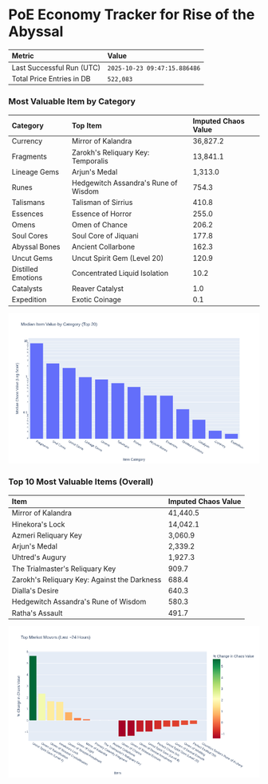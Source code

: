 # PoE Economy Tracker for Rise of the Abyssal

<!-- START_MAINTENANCE -->
| Metric | Value |
|:---|:---|
| Last Successful Run (UTC) | `2025-10-23 09:47:15.886486` |
| Total Price Entries in DB | `522,083` |

<!-- END_MAINTENANCE -->

<!-- START_DATAFRAME_DEBUG -->
<!-- END_DATAFRAME_DEBUG -->

<!-- START_CATEGORY_ANALYSIS -->
### Most Valuable Item by Category
| Category | Top Item | Imputed Chaos Value |
| :--- | :--- | :--- |
| Currency | Mirror of Kalandra | 36,827.2 |
| Fragments | Zarokh's Reliquary Key: Temporalis | 13,841.1 |
| Lineage Gems | Arjun's Medal | 1,313.0 |
| Runes | Hedgewitch Assandra's Rune of Wisdom | 754.3 |
| Talismans | Talisman of Sirrius | 410.8 |
| Essences | Essence of Horror | 255.0 |
| Omens | Omen of Chance | 206.2 |
| Soul Cores | Soul Core of Jiquani | 177.8 |
| Abyssal Bones | Ancient Collarbone | 162.3 |
| Uncut Gems | Uncut Spirit Gem (Level 20) | 120.9 |
| Distilled Emotions | Concentrated Liquid Isolation | 10.2 |
| Catalysts | Reaver Catalyst | 1.0 |
| Expedition | Exotic Coinage | 0.1 |


![Category Analysis Chart](charts/category_analysis.png)
<!-- END_ANALYSIS -->

<!-- START_ANALYSIS -->
### Top 10 Most Valuable Items (Overall)
| Item | Imputed Chaos Value |
| :--- | :--- |
| Mirror of Kalandra | 41,440.5 |
| Hinekora's Lock | 14,042.1 |
| Azmeri Reliquary Key | 3,060.9 |
| Arjun's Medal | 2,339.2 |
| Uhtred's Augury | 1,927.3 |
| The Trialmaster's Reliquary Key | 909.7 |
| Zarokh's Reliquary Key: Against the Darkness | 688.4 |
| Dialla's Desire | 640.3 |
| Hedgewitch Assandra's Rune of Wisdom | 580.3 |
| Ratha's Assault | 491.7 |


![Market Movers Chart](charts/market_movers.png)
<!-- END_ANALYSIS -->
